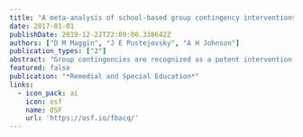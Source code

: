 ```yaml
---
title: "A meta-analysis of school-based group contingency interventions for students with challenging behavior: An update"
date: 2017-01-01
publishDate: 2019-12-22T22:09:00.338642Z
authors: ["D M Maggin", "J E Pustejovsky", "A H Johnson"]
publication_types: ["2"]
abstract: "Group contingencies are recognized as a potent intervention for addressing challenging student behavior in the classroom, with research reviews supporting the use of this intervention platform going back more than four decades. Over this time period, the field of …"
featured: false
publication: "*Remedial and Special Education*"
links:
  - icon_pack: ai
    icon: osf
    name: OSF
    url: 'https://osf.io/fbacq/'
---
```

